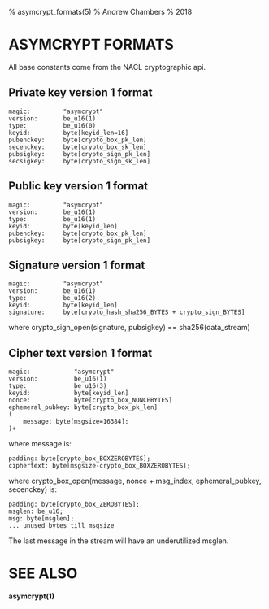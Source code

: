 % asymcrypt_formats(5)
% Andrew Chambers
% 2018

# ASYMCRYPT FORMATS

All base constants come from the NACL cryptographic api.

## Private key version 1 format

```
magic:         "asymcrypt"
version:       be_u16(1)
type:          be_u16(0)
keyid:         byte[keyid_len=16]
pubenckey:     byte[crypto_box_pk_len]
secenckey:     byte[crypto_box_sk_len]
pubsigkey:     byte[crypto_sign_pk_len]
secsigkey:     byte[crypto_sign_sk_len]
```

## Public key version 1 format

```
magic:         "asymcrypt"
version:       be_u16(1)
type:          be_u16(1)
keyid:         byte[keyid_len]
pubenckey:     byte[crypto_box_pk_len]
pubsigkey:     byte[crypto_sign_pk_len]
```

## Signature version 1 format

```
magic:         "asymcrypt"
version:       be_u16(1)
type:          be_u16(2)
keyid:         byte[keyid_len]
signature:     byte[crypto_hash_sha256_BYTES + crypto_sign_BYTES]
```

where crypto_sign_open(signature, pubsigkey) == sha256(data_stream)

## Cipher text version 1 format

```
magic:            "asymcrypt"
version:          be_u16(1)
type:             be_u16(3)
keyid:            byte[keyid_len]
nonce:            byte[crypto_box_NONCEBYTES]
ephemeral_pubkey: byte[crypto_box_pk_len]
(
	message: byte[msgsize=16384];
)+
```

where message is:

```
padding: byte[crypto_box_BOXZEROBYTES];
ciphertext: byte[msgsize-crypto_box_BOXZEROBYTES];
```

where crypto_box_open(message, nonce + msg_index, ephemeral_pubkey, secenckey) is:

```
padding: byte[crypto_box_ZEROBYTES];
msglen: be_u16;
msg: byte[msglen];
... unused bytes till msgsize
```

The last message in the stream will have an underutilized msglen.


# SEE ALSO

**asymcrypt(1)**
